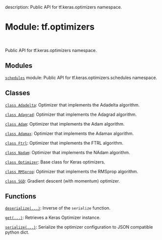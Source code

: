 description: Public API for tf.keras.optimizers namespace.

<div itemscope itemtype="http://developers.google.com/ReferenceObject">
<meta itemprop="name" content="tf.optimizers" />
<meta itemprop="path" content="Stable" />
</div>

# Module: tf.optimizers

<!-- Insert buttons and diff -->

<table class="tfo-notebook-buttons tfo-api nocontent" align="left">

</table>



Public API for tf.keras.optimizers namespace.



## Modules

[`schedules`](../tf/keras/optimizers/schedules.md) module: Public API for tf.keras.optimizers.schedules namespace.

## Classes

[`class Adadelta`](../tf/keras/optimizers/Adadelta.md): Optimizer that implements the Adadelta algorithm.

[`class Adagrad`](../tf/keras/optimizers/Adagrad.md): Optimizer that implements the Adagrad algorithm.

[`class Adam`](../tf/keras/optimizers/Adam.md): Optimizer that implements the Adam algorithm.

[`class Adamax`](../tf/keras/optimizers/Adamax.md): Optimizer that implements the Adamax algorithm.

[`class Ftrl`](../tf/keras/optimizers/Ftrl.md): Optimizer that implements the FTRL algorithm.

[`class Nadam`](../tf/keras/optimizers/Nadam.md): Optimizer that implements the NAdam algorithm.

[`class Optimizer`](../tf/keras/optimizers/Optimizer.md): Base class for Keras optimizers.

[`class RMSprop`](../tf/keras/optimizers/RMSprop.md): Optimizer that implements the RMSprop algorithm.

[`class SGD`](../tf/keras/optimizers/SGD.md): Gradient descent (with momentum) optimizer.

## Functions

[`deserialize(...)`](../tf/keras/optimizers/deserialize.md): Inverse of the `serialize` function.

[`get(...)`](../tf/keras/optimizers/get.md): Retrieves a Keras Optimizer instance.

[`serialize(...)`](../tf/keras/optimizers/serialize.md): Serialize the optimizer configuration to JSON compatible python dict.

